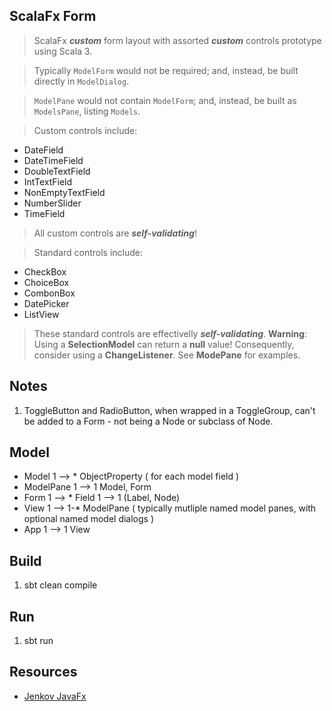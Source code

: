 ScalaFx Form
------------
>ScalaFx ***custom*** form layout with assorted ***custom*** controls prototype using Scala 3.

>Typically ```ModelForm``` would not be required; and, instead, be built directly in ```ModelDialog```.

>```ModelPane``` would not contain ```ModelForm```; and, instead, be built as ```ModelsPane```, listing ```Models```.

>Custom controls include:
* DateField
* DateTimeField
* DoubleTextField
* IntTextField
* NonEmptyTextField
* NumberSlider
* TimeField
> All custom controls are ***self-validating***!

>Standard controls include:
* CheckBox
* ChoiceBox
* CombonBox
* DatePicker
* ListView
>These standard controls are effectivelly ***self-validating***. **Warning**: Using a **SelectionModel** can return a **null** value!
Consequently, consider using a **ChangeListener**. See **ModePane** for examples.

Notes
-----
1. ToggleButton and RadioButton, when wrapped in a ToggleGroup, can't be added to a Form - not being a Node or subclass of Node.

Model
-----
* Model 1 --> * ObjectProperty ( for each model field )
* ModelPane 1 --> 1 Model, Form
* Form 1 --> * Field 1 --> 1 (Label, Node)
* View 1 --> 1-* ModelPane ( typically mutliple named model panes, with optional named model dialogs )
* App 1 --> 1 View

Build
-----
1. sbt clean compile

Run
---
1. sbt run

Resources
---------
* [Jenkov JavaFx](https://jenkov.com/tutorials/javafx/index.html)